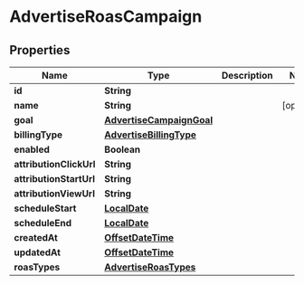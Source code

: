 # AdvertiseRoasCampaign

## Properties
Name | Type | Description | Notes
------------ | ------------- | ------------- | -------------
**id** | **String** |  | 
**name** | **String** |  |  [optional]
**goal** | [**AdvertiseCampaignGoal**](AdvertiseCampaignGoal.md) |  | 
**billingType** | [**AdvertiseBillingType**](AdvertiseBillingType.md) |  | 
**enabled** | **Boolean** |  | 
**attributionClickUrl** | **String** |  | 
**attributionStartUrl** | **String** |  | 
**attributionViewUrl** | **String** |  | 
**scheduleStart** | [**LocalDate**](LocalDate.md) |  | 
**scheduleEnd** | [**LocalDate**](LocalDate.md) |  | 
**createdAt** | [**OffsetDateTime**](OffsetDateTime.md) |  | 
**updatedAt** | [**OffsetDateTime**](OffsetDateTime.md) |  | 
**roasTypes** | [**AdvertiseRoasTypes**](AdvertiseRoasTypes.md) |  | 
